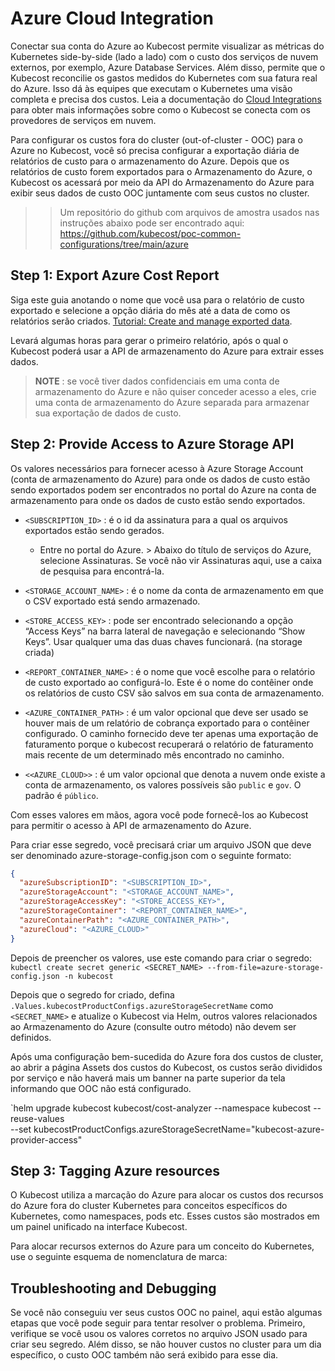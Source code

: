 # Azure Cloud Integration

Conectar sua conta do Azure ao Kubecost permite visualizar as métricas do Kubernetes side-by-side (lado a lado) com o custo dos serviços de nuvem externos, por exemplo, Azure Database Services. Além disso, permite que o Kubecost reconcilie os gastos medidos do Kubernetes com sua fatura real do Azure. Isso dá às equipes que executam o Kubernetes uma visão completa e precisa dos custos. Leia a documentação do [Cloud Integrations](https://guide.kubecost.com/hc/en-us/articles/4412369153687) para obter mais informações sobre como o Kubecost se conecta com os provedores de serviços em nuvem. 


Para configurar os custos fora do cluster (out-of-cluster - OOC) para o Azure no Kubecost, você só precisa configurar a exportação diária de relatórios de custo para o armazenamento do Azure. Depois que os relatórios de custo forem exportados para o Armazenamento do Azure, o Kubecost os acessará por meio da API do Armazenamento do Azure para exibir seus dados de custo OOC juntamente com seus custos no cluster.


>> Um repositório do github com arquivos de amostra usados ​​nas instruções abaixo pode ser encontrado aqui: https://github.com/kubecost/poc-common-configurations/tree/main/azure


## Step 1: Export Azure Cost Report
Siga este guia anotando o nome que você usa para o relatório de custo exportado e selecione a opção diária do mês até a data de como os relatórios serão criados. [Tutorial: Create and manage exported data](https://docs.microsoft.com/en-us/azure/cost-management-billing/costs/tutorial-export-acm-data?tabs=azure-portal).

Levará algumas horas para gerar o primeiro relatório, após o qual o Kubecost poderá usar a API de armazenamento do Azure para extrair esses dados.

> **NOTE** : se você tiver dados confidenciais em uma conta de armazenamento do Azure e não quiser conceder acesso a eles, crie uma conta de armazenamento do Azure separada para armazenar sua exportação de dados de custo.


## Step 2: Provide Access to Azure Storage API

Os valores necessários para fornecer acesso à Azure Storage Account (conta de armazenamento do Azure) para onde os dados de custo estão sendo exportados podem ser encontrados no portal do Azure na conta de armazenamento para onde os dados de custo estão sendo exportados.

* `<SUBSCRIPTION_ID>` : é o id da assinatura para a qual os arquivos exportados estão sendo gerados.
    * Entre no portal do Azure. > Abaixo do título de serviços do Azure, selecione Assinaturas. Se você não vir Assinaturas aqui, use a caixa de pesquisa para encontrá-la.

* `<STORAGE_ACCOUNT_NAME>` : é o nome da conta de armazenamento em que o CSV exportado está sendo armazenado.


* `<STORE_ACCESS_KEY>` : pode ser encontrado selecionando a opção “Access Keys” na barra lateral de navegação e selecionando “Show Keys”. Usar qualquer uma das duas chaves funcionará. (na storage criada)

* `<REPORT_CONTAINER_NAME>` : é o nome que você escolhe para o relatório de custo exportado ao configurá-lo. Este é o nome do contêiner onde os relatórios de custo CSV são salvos em sua conta de armazenamento.

* `<AZURE_CONTAINER_PATH>` : é um valor opcional que deve ser usado se houver mais de um relatório de cobrança exportado para o contêiner configurado. O caminho fornecido deve ter apenas uma exportação de faturamento porque o kubecost recuperará o relatório de faturamento mais recente de um determinado mês encontrado no caminho.


* `<<AZURE_CLOUD>>` : é um valor opcional que denota a nuvem onde existe a conta de armazenamento, os valores possíveis são `public` e `gov`. O padrão é `público`.


Com esses valores em mãos, agora você pode fornecê-los ao Kubecost para permitir o acesso à API de armazenamento do Azure.

Para criar esse segredo, você precisará criar um arquivo JSON que deve ser denominado azure-storage-config.json com o seguinte formato:

~~~json
{
  "azureSubscriptionID": "<SUBSCRIPTION_ID>",
  "azureStorageAccount": "<STORAGE_ACCOUNT_NAME>",
  "azureStorageAccessKey": "<STORE_ACCESS_KEY>",
  "azureStorageContainer": "<REPORT_CONTAINER_NAME>",
  "azureContainerPath": "<AZURE_CONTAINER_PATH>",
  "azureCloud": "<AZURE_CLOUD>"
}
~~~

Depois de preencher os valores, use este comando para criar o segredo: `kubectl create secret generic <SECRET_NAME> --from-file=azure-storage-config.json -n kubecost`

Depois que o segredo for criado, defina `.Values.kubecostProductConfigs.azureStorageSecretName` como `<SECRET_NAME>` e atualize o Kubecost via Helm, outros valores relacionados ao Armazenamento do Azure (consulte outro método) não devem ser definidos.

Após uma configuração bem-sucedida do Azure fora dos custos de cluster, ao abrir a página Assets dos custos do Kubecost, os custos serão divididos por serviço e não haverá mais um banner na parte superior da tela informando que OOC não está configurado.

`helm upgrade kubecost kubecost/cost-analyzer --namespace kubecost --reuse-values \
--set kubecostProductConfigs.azureStorageSecretName="kubecost-azure-provider-access"

## Step 3: Tagging Azure resources

O Kubecost utiliza a marcação do Azure para alocar os custos dos recursos do Azure fora do cluster Kubernetes para conceitos específicos do Kubernetes, como namespaces, pods etc. Esses custos são mostrados em um painel unificado na interface Kubecost.

Para alocar recursos externos do Azure para um conceito do Kubernetes, use o seguinte esquema de nomenclatura de marca:


## Troubleshooting and Debugging
Se você não conseguiu ver seus custos OOC no painel, aqui estão algumas etapas que você pode seguir para tentar resolver o problema. Primeiro, verifique se você usou os valores corretos no arquivo JSON usado para criar seu segredo. Além disso, se não houver custos no cluster para um dia específico, o custo OOC também não será exibido para esse dia.


